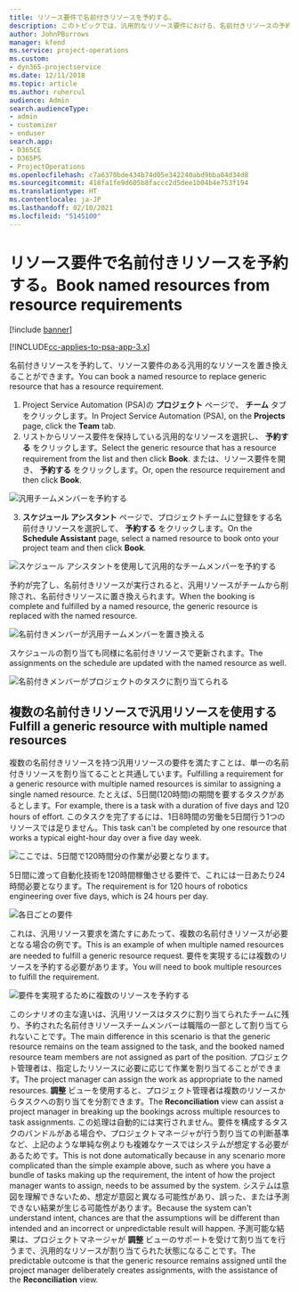 ```yaml
---
title: リソース要件で名前付きリソースを予約する。
description: このトピックでは、汎用的なリソース要件における、名前付きリソースの予約について説明します。
author: JohnPBurrows
manager: kfend
ms.service: project-operations
ms.custom:
- dyn365-projectservice
ms.date: 12/11/2018
ms.topic: article
ms.author: ruhercul
audience: Admin
search.audienceType:
- admin
- customizer
- enduser
search.app:
- D365CE
- D365PS
- ProjectOperations
ms.openlocfilehash: c7a6370bde434b74d05e342240abd9bba84d34d8
ms.sourcegitcommit: 418fa1fe9d605b8faccc2d5dee1b04b4e753f194
ms.translationtype: HT
ms.contentlocale: ja-JP
ms.lasthandoff: 02/10/2021
ms.locfileid: "5145100"
---
```

# <a name="book-named-resources-from-resource-requirements"></a><span data-ttu-id="1b7cc-103">リソース要件で名前付きリソースを予約する。</span><span class="sxs-lookup"><span data-stu-id="1b7cc-103">Book named resources from resource requirements</span></span>

[!include [banner](../includes/psa-now-project-operations.md)]

[!INCLUDE[cc-applies-to-psa-app-3.x](../includes/cc-applies-to-psa-app-3x.md)]

<span data-ttu-id="1b7cc-104">名前付きリソースを予約して、リソース要件のある汎用的なリソースを置き換えることができます。</span><span class="sxs-lookup"><span data-stu-id="1b7cc-104">You can book a named resource to replace generic resource that has a resource requirement.</span></span>

1. <span data-ttu-id="1b7cc-105">Project Service Automation (PSA)の **プロジェクト** ページで、 **チーム** タブをクリックします。</span><span class="sxs-lookup"><span data-stu-id="1b7cc-105">In Project Service Automation (PSA), on the **Projects** page, click the **Team** tab.</span></span>
2. <span data-ttu-id="1b7cc-106">リストからリソース要件を保持している汎用的なリソースを選択し、 **予約する** をクリックします。</span><span class="sxs-lookup"><span data-stu-id="1b7cc-106">Select the generic resource that has a resource requirement from the list and then click **Book**.</span></span> <span data-ttu-id="1b7cc-107">または、リソース要件を開き、 **予約する** をクリックします。</span><span class="sxs-lookup"><span data-stu-id="1b7cc-107">Or, open the resource requirement and then click **Book**.</span></span>


![汎用チームメンバーを予約する](media/RM-how-to-14.png)


3. <span data-ttu-id="1b7cc-109">**スケジュール アシスタント** ページで、プロジェクトチームに登録をする名前付きリソースを選択して、 **予約する** をクリックします。</span><span class="sxs-lookup"><span data-stu-id="1b7cc-109">On the **Schedule Assistant** page, select a named resource to book onto your project team and then click **Book**.</span></span>

![スケジュール アシスタントを使用して汎用的なチームメンバーを予約する](media/RM-how-to-15.png)

<span data-ttu-id="1b7cc-111">予約が完了し、名前付きリソースが実行されると、汎用リソースがチームから削除され、名前付きリソースに置き換えられます。</span><span class="sxs-lookup"><span data-stu-id="1b7cc-111">When the booking is complete and fulfilled by a named resource, the generic resource is replaced with the named resource.</span></span>

![名前付きメンバーが汎用チームメンバーを置き換える](media/RM-how-to-16.png)

<span data-ttu-id="1b7cc-113">スケジュールの割り当ても同様に名前付きリソースで更新されます。</span><span class="sxs-lookup"><span data-stu-id="1b7cc-113">The assignments on the schedule are updated with the named resource as well.</span></span>

![名前付きメンバーがプロジェクトのタスクに割り当てられる](media/RM-how-to-17.png)

## <a name="fulfill-a-generic-resource-with-multiple-named-resources"></a><span data-ttu-id="1b7cc-115">複数の名前付きリソースで汎用リソースを使用する</span><span class="sxs-lookup"><span data-stu-id="1b7cc-115">Fulfill a generic resource with multiple named resources</span></span>
<span data-ttu-id="1b7cc-116">複数の名前付きリソースを持つ汎用リソースの要件を満たすことは、単一の名前付きリソースを割り当てることと共通しています。</span><span class="sxs-lookup"><span data-stu-id="1b7cc-116">Fulfilling a requirement for a generic resource with multiple named resources is similar to assigning a single named resource.</span></span> <span data-ttu-id="1b7cc-117">たとえば、5日間(120時間)の期間を要するタスクがあるとします。</span><span class="sxs-lookup"><span data-stu-id="1b7cc-117">For example, there is a task with a duration of five days and 120 hours of effort.</span></span> <span data-ttu-id="1b7cc-118">このタスクを完了するには、1日8時間の労働を5日間行う1つのリソースでは足りません。</span><span class="sxs-lookup"><span data-stu-id="1b7cc-118">This task can't be completed by one resource that works a typical eight-hour day over a five day week.</span></span> 

![ここでは、5日間で120時間分の作業が必要となります。](media/RM-how-to-21.png)

<span data-ttu-id="1b7cc-120">5日間に渡って自動化技術を120時間稼働させる要件で、これには一日あたり24時間必要となります。</span><span class="sxs-lookup"><span data-stu-id="1b7cc-120">The requirement is for 120 hours of robotics engineering over five days, which is 24 hours per day.</span></span>

![各日ごとの要件](media/RM-how-to-22.png)

<span data-ttu-id="1b7cc-122">これは、汎用リソース要求を満たすにあたって、複数の名前付きリソースが必要となる場合の例です。</span><span class="sxs-lookup"><span data-stu-id="1b7cc-122">This is an example of when multiple named resources are needed to fulfill a generic resource request.</span></span> <span data-ttu-id="1b7cc-123">要件を実現するには複数のリソースを予約する必要があります。</span><span class="sxs-lookup"><span data-stu-id="1b7cc-123">You will need to book multiple resources to fulfill the requirement.</span></span>

![要件を実現するために複数のリソースを予約する](media/RM-how-to-23.png)

<span data-ttu-id="1b7cc-125">このシナリオの主な違いは、汎用リソースはタスクに割り当てられたチームに残り、予約された名前付きリソースチームメンバーは職階の一部として割り当てられないことです。</span><span class="sxs-lookup"><span data-stu-id="1b7cc-125">The main difference in this scenario is that the generic resource remains on the team assigned to the task, and the booked named resource team members are not assigned as part of the position.</span></span> <span data-ttu-id="1b7cc-126">プロジェクト管理者は、指定したリソースに必要に応じて作業を割り当てることができます。</span><span class="sxs-lookup"><span data-stu-id="1b7cc-126">The project manager can assign the work as appropriate to the named resources.</span></span> <span data-ttu-id="1b7cc-127">**調整** ビューを使用すると、プロジェクト管理者は複数のリソースからタスクへの割り当てを分割できます。</span><span class="sxs-lookup"><span data-stu-id="1b7cc-127">The **Reconciliation** view can assist a project manager in breaking up the bookings across multiple resources to task assignments.</span></span> <span data-ttu-id="1b7cc-128">この処理は自動的には実行されません。要件を構成するタスクのバンドルがある場合や、プロジェクトマネージャが行う割り当ての判断基準など、上記のような単純な例よりも複雑なケースではシステムが想定する必要があるためです。</span><span class="sxs-lookup"><span data-stu-id="1b7cc-128">This is not done automatically because in any scenario more complicated than the simple example above, such as where you have a bundle of tasks making up the requirement, the intent of how the project manager wants to assign, needs to be assumed by the system.</span></span> <span data-ttu-id="1b7cc-129">システムは意図を理解できないため、想定が意図と異なる可能性があり、誤った、または予測できない結果が生じる可能性があります。</span><span class="sxs-lookup"><span data-stu-id="1b7cc-129">Because the system can't understand intent, chances are that the assumptions will be different than intended and an incorrect or unpredictable result will happen.</span></span> <span data-ttu-id="1b7cc-130">予測可能な結果は、プロジェクトマネージャが **調整** ビューのサポートを受けて割り当てを行うまで、汎用的なリソースが割り当てられた状態になることです。</span><span class="sxs-lookup"><span data-stu-id="1b7cc-130">The predictable outcome is that the generic resource remains assigned until the project manager deliberately creates assignments, with the assistance of the **Reconciliation** view.</span></span>



